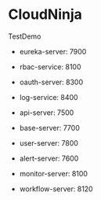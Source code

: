 # CloudNinja
TestDemo


- eureka-server: 7900
- rbac-service: 8100
- oauth-server: 8300
- log-service: 8400
  
- api-server: 7500
- base-server: 7700
- user-server: 7800
- alert-server: 7600
- monitor-server: 8100
- workflow-server: 8120

